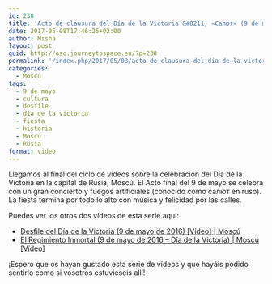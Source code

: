 ```yaml
---
id: 238
title: 'Acto de clausura del Día de la Victoria &#8211; «Салют» (9 de mayo de 2016) | Moscú [Vídeo]'
date: 2017-05-08T17:46:25+02:00
author: Misha
layout: post
guid: http://oso.journeytospace.eu/?p=238
permalink: '/index.php/2017/05/08/acto-de-clausura-del-dia-de-la-victoria-%d1%81%d0%b0%d0%bb%d1%8e%d1%82-9-de-mayo-de-2016-moscu/'
categories:
  - Moscú
tags:
  - 9 de mayo
  - cultura
  - desfile
  - día de la victoria
  - fiesta
  - historia
  - Moscú
  - Rusia
format: video
---
```

Llegamos al final del ciclo de vídeos sobre la celebración del Día de la Victoria en la capital de Rusia, Moscú. El Acto final del 9 de mayo se celebra con un gran concierto y fuegos artificiales (conocido como салют en ruso). La fiesta termina por todo lo alto con música y felicidad por las calles.

Puedes ver los otros dos vídeos de esta serie aquí:

  * [Desfile del Día de la Victoria (9 de mayo de 2016) [Vídeo] | Moscú](http://unosoruso.com/desfile-del-dia-la-victoria-moscu-9-mayo-2016/)
  * [El Regimiento Inmortal (9 de mayo de 2016 – Día de la Victoria) | Moscú [Vídeo]](http://unosoruso.com/regimiento-inmortal-9-mayo-2016-dia-la-victoria-moscu-video/)

¡Espero que os hayan gustado esta serie de vídeos y que hayáis podido sentirlo como si vosotros estuvieseis allí!